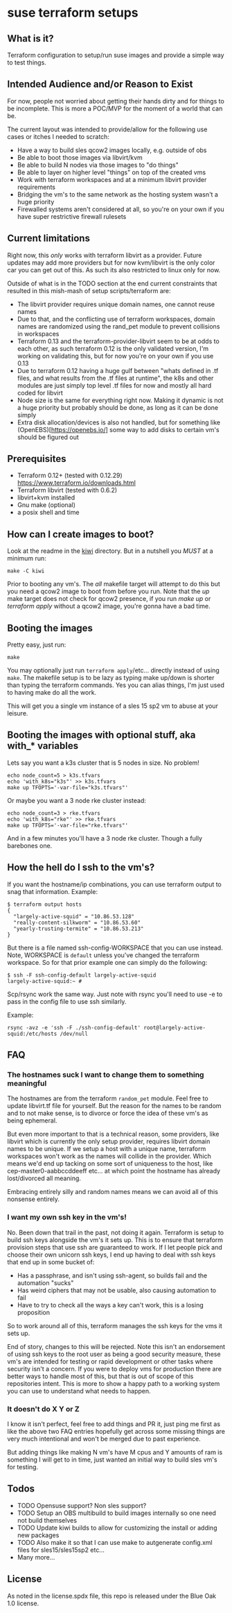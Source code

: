 # suse terraform setups

## What is it?

Terraform configuration to setup/run suse images and provide a simple way to test things.

## Intended Audience and/or Reason to Exist

For now, people not worried about getting their hands dirty and for things to be incomplete. This is more a POC/MVP for the moment of a world that can be.

The current layout was intended to provide/allow for the following use cases or itches I needed to scratch:
- Have a way to build sles qcow2 images locally, e.g. outside of obs
- Be able to boot those images via libvirt/kvm
- Be able to build N nodes via those images to "do things"
- Be able to layer on higher level "things" on top of the created vms
- Work with terraform workspaces and at a minimum libvirt provider requirements
- Bridging the vm's to the same network as the hosting system wasn't a huge priority
- Firewalled systems aren't considered at all, so you're on your own if you have super restrictive firewall rulesets

## Current limitations

Right now, this *only* works with terraform libvirt as a provider. Future updates may add more providers but for now kvm/libvirt is the only color car you can get out of this. As such its also restricted to linux only for now.

Outside of what is in the TODO section at the end current constraints that resulted in this mish-mash of setup scripts/terraform are:
- The libvirt provider requires unique domain names, one cannot reuse names
- Due to that, and the conflicting use of terraform workspaces, domain names are randomized using the rand_pet module to prevent collisions in workspaces
- Terraform 0.13 and the terraform-provider-libvirt seem to be at odds to each other, as such terraform 0.12 is the only validated version, I'm working on validating this, but for now you're on your own if you use 0.13
- Due to terraform 0.12 having a huge gulf between "whats defined in .tf files, and what results from the .tf files at runtime", the k8s and other modules are just simply top level .tf files for now and mostly all hard coded for libvirt
- Node size is the same for everything right now. Making it dynamic is not a huge priority but probably should be done, as long as it can be done simply
- Extra disk allocation/devices is also not handled, but for something like (OpenEBS)[https://openebs.io/] some way to add disks to certain vm's should be figured out

## Prerequisites

- Terraform 0.12+ (tested with 0.12.29) https://www.terraform.io/downloads.html
- Terraform libvirt (tested with 0.6.2)
- libvirt+kvm installed
- Gnu make (optional)
- a posix shell and time

## How can I create images to boot?

Look at the readme in the [kiwi](./kiwi/readme.md) directory. But in a nutshell you *MUST* at a minimum run:

```
make -C kiwi
```

Prior to booting any vm's. The *all* makefile target will attempt to do this but you need a qcow2 image to boot from before you run. Note that the *up* make target does not check for qcow2 presence, if you run *make up* or *terraform apply* without a qcow2 image, you're gonna have a bad time.

## Booting the images

Pretty easy, just run:

```
make
```

You may optionally just run `terraform apply`/etc... directly instead of using `make`. The makefile setup is to be lazy as typing make up/down is shorter than typing the terraform commands. Yes you can alias things, I'm just used to having make do all the work.

This will get you a single vm instance of a sles 15 sp2 vm to abuse at your leisure.

## Booting the images with optional stuff, aka with_* variables

Lets say you want a k3s cluster that is 5 nodes in size. No problem!

```
echo node_count=5 > k3s.tfvars
echo 'with_k8s="k3s"' >> k3s.tfvars
make up TFOPTS='-var-file="k3s.tfvars"'
```

Or maybe you want a 3 node rke cluster instead:

```
echo node_count=3 > rke.tfvars
echo 'with_k8s="rke"' >> rke.tfvars
make up TFOPTS='-var-file="rke.tfvars"'
```

And in a few minutes you'll have a 3 node rke cluster. Though a fully barebones one.

## How the hell do I ssh to the vm's?

If you want the hostname/ip combinations, you can use terraform output to snag that information. Example:

```
$ terraform output hosts
{
  "largely-active-squid" = "10.86.53.128"
  "really-content-silkworm" = "10.86.53.60"
  "yearly-trusting-termite" = "10.86.53.213"
}
```

But there is a file named ssh-config-WORKSPACE that you can use instead. Note, WORKSPACE is `default` unless you've changed the terraform workspace. So for that prior example one can simply do the following:

```
$ ssh -F ssh-config-default largely-active-squid
largely-active-squid:~ #
```

Scp/rsync work the same way. Just note with rsync you'll need to use -e to pass in the config file to use ssh similarly.

Example:

```
rsync -avz -e 'ssh -F ./ssh-config-default' root@largely-active-squid:/etc/hosts /dev/null
```

## FAQ

### The hostnames suck I want to change them to something meaningful

The hostnames are from the terraform `random_pet` module. Feel free to update libvirt.tf file for yourself. But the reason for the names to be random and to not make sense, is to divorce or force the idea of these vm's as being ephemeral.

But even more important to that is a technical reason, some providers, like libvirt which is currently the only setup provider, requires libvirt domain names to be unique. If we setup a host with a unique name, terraform workspaces won't work as the names will collide in the provider. Which means we'd end up tacking on some sort of uniqueness to the host, like cep-master0-aabbccddeeff etc... at which point the hostname has already lost/divorced all meaning.

Embracing entirely silly and random names means we can avoid all of this nonsense entirely.

### I want my own ssh key in the vm's!

No. Been down that trail in the past, not doing it again. Terraform is setup to build ssh keys alongside the vm's it sets up. This is to ensure that terraform provision steps that use ssh are guaranteed to work. If I let people pick and choose their own unicorn ssh keys, I end up having to deal with ssh keys that end up in some bucket of:

- Has a passphrase, and isn't using ssh-agent, so builds fail and the automation "sucks"
- Has weird ciphers that may not be usable, also causing automation to fail
- Have to try to check all the ways a key can't work, this is a losing proposition

So to work around all of this, terraform manages the ssh keys for the vms it sets up.

End of story, changes to this will be rejected. Note this isn't an endorsement of using ssh keys to the root user as being a good security measure, these vm's are intended for testing or rapid development or other tasks where security isn't a concern. If you were to deploy vms for production there are better ways to handle most of this, but that is out of scope of this repositories intent. This is more to show a happy path to a working system you can use to understand what needs to happen.

### It doesn't do X Y or Z

I know it isn't perfect, feel free to add things and PR it, just ping me first as like the above two FAQ entries hopefully get across some missing things are very much intentional and won't be merged due to past experience.

But adding things like making N vm's have M cpus and Y amounts of ram is something I will get to in time, just wanted an initial way to build sles vm's for testing.

## Todos

- TODO Opensuse support? Non sles support?
- TODO Setup an OBS multibuild to build images internally so one need not build themselves
- TODO Update kiwi builds to allow for customizing the install or adding new packages
- TODO Also make it so that I can use make to autgenerate config.xml files for sles15/sles15sp2 etc...
- Many more...

## License

As noted in the license.spdx file, this repo is released under the Blue Oak 1.0 license.
